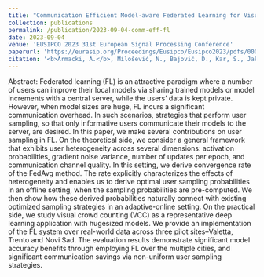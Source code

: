 ```yaml
---
title: "Communication Efficient Model-aware Federated Learning for Visual Crowd Counting and Density Estimation in Smart Cities"
collection: publications
permalink: /publication/2023-09-04-comm-eff-fl
date: 2023-09-04
venue: 'EUSIPCO 2023 31st European Signal Processing Conference'
paperurl: 'https://eurasip.org/Proceedings/Eusipco/Eusipco2023/pdfs/0000875.pdf'
citation: '<b>Armacki, A.</b>, Milošević, N., Bajović, D., Kar, S., Jakovetić, D., Bakhtiarnia, A., Esterle, L., Muscat, A., & Festi, T. (2023). Communication Efficient Model-aware Federated Learning for Visual Crowd Counting and Density Estimation in Smart Cities. EUSIPCO 2023 31st European Signal Processing Conference, Helsinki, Finland.'
---
```


Abstract: Federated learning (FL) is an attractive paradigm where a number of users can improve their local models via sharing trained models or model increments with a central server, while the users’ data is kept private. However, when model sizes are huge, FL incurs a significant communication overhead. In such scenarios, strategies that perform user sampling, so that only informative users communicate their models to the server, are desired. In this paper, we make several contributions on user sampling in FL. On the theoretical side, we consider a general framework that exhibits user heterogeneity across several dimensions: activation probabilities, gradient noise variance, number of updates per epoch, and communication channel quality. In this setting, we derive convergence rate of the FedAvg method. The rate explicitly characterizes the effects of heterogeneity and enables us to derive optimal user sampling probabilities in an offline setting, when the sampling probabilities are pre-computed. We then show how these derived probabilities naturally connect with existing optimized sampling strategies in an adaptive-online setting. On the practical side, we study visual crowd counting (VCC) as a representative deep learning application with hugesized models. We provide an implementation of the FL system over real-world data across three pilot sites–Valetta, Trento and Novi Sad. The evaluation results demonstrate significant model accuracy benefits through employing FL over the multiple cities, and significant communication savings via non-uniform user sampling strategies.